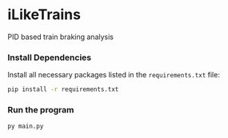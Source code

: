 # iLikeTrains

PID based train braking analysis

### Install Dependencies

Install all necessary packages listed in the `requirements.txt` file:

```bash
pip install -r requirements.txt
```

### Run the program

```bash
py main.py
```
